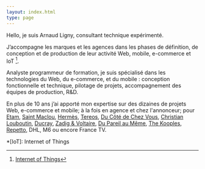 ```yaml
---
layout: index.html
type: page
---
```

Hello, je suis Arnaud Ligny, consultant technique expérimenté.

J’accompagne les marques et les agences dans les phases de définition, de conception et de production de leur activité Web, mobile, e-commerce et IoT [^1].

Analyste programmeur de formation, je suis spécialisé dans les technologies du Web, du e-commerce, et du mobile : conception fonctionnelle et technique, pilotage de projets, accompagnement des équipes de production, R&D.

En plus de 10 ans j’ai apporté mon expertise sur des dizaines de projets Web, e-commerce et mobile; à la fois en agence et chez l'annonceur; pour [Etam](http://www.etam.com), [Saint Maclou](https://www.saint-maclou.com), [Hermès](http://france.hermes.com), [Tereos](https://itunes.apple.com/fr/app/tereos-coop%C3%A9rateurs/id1215356212), [Du Côté de Chez Vous](https://www.ducotedechezvous.com), [Christian Louboutin](http://eu.christianlouboutin.com/fr_fr/), [Ducray](https://dermocontrol.ducray.com), [Zadig & Voltaire](http://www.zadig-et-voltaire.com), [Du Pareil au Même](http://www.dpam.com), [The Kooples](http://www.thekooples.com), [Repetto](http://www.repetto.fr), DHL, M6 ou encore France TV.

[^1]: [Internet of Things](https://fr.wikipedia.org/wiki/Internet_des_objets)

*[IoT]: Internet of Things
